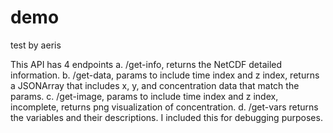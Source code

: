 # demo
test by aeris

This API has 4 endpoints
a. /get-info, returns the NetCDF detailed information.
b. /get-data, params to include time index and z index, returns a JSONArray that
includes x, y, and concentration data that match the params.
c. /get-image, params to include time index and z index, incomplete, returns png visualization of
concentration.
d. /get-vars returns the variables and their descriptions.   I included this for debugging purposes.
